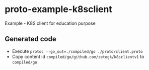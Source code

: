 # proto-example-k8sclient
Example - K8S client for education purpose


## Generated code

* Execute `protoc --go_out=./compiled/go ./proto/client.proto`
* Copy content id `compiled/go/github.com/zetogk/k8sclientv1` to `compiled/go`